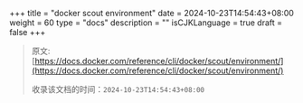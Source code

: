 +++
title = "docker scout environment"
date = 2024-10-23T14:54:43+08:00
weight = 60
type = "docs"
description = ""
isCJKLanguage = true
draft = false
+++

> 原文: [https://docs.docker.com/reference/cli/docker/scout/environment/](https://docs.docker.com/reference/cli/docker/scout/environment/)
>
> 收录该文档的时间：`2024-10-23T14:54:43+08:00`
